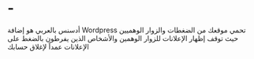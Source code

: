 # -
أدسنس بالعربي هو إضافة
Wordpress
تحمي موقعك من الضغطات والزوار الوهميين حيث توقف إظهار الإعلانات للزوار الوهمين والأشخاص الذين يفرطون بالضغط على الإعلانات عمداً لإغلاق حسابك
